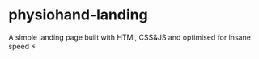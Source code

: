 # physiohand-landing
A simple landing page built with HTMl, CSS&amp;JS and optimised for insane speed ⚡️
